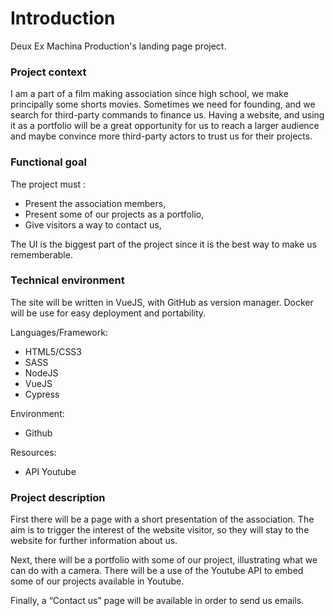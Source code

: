 # Introduction
Deux Ex Machina Production's landing page project.

### Project context
I am a part of a film making association since high school, we make principally some shorts movies. Sometimes we need 
for founding, and we search for third-party commands to finance us. Having a website, and using it as a portfolio 
will be a great opportunity for us to reach a larger audience and maybe convince more third-party actors to trust us for their projects.

### Functional goal
The project must :

- Present the association members,
- Present some of our projects as a portfolio,
- Give visitors a way to contact us,

The UI is the biggest part of the project since it is the best way to make us rememberable.

### Technical environment

The site will be written in VueJS, with GitHub as version manager. Docker will be use for easy deployment and portability.

Languages/Framework:

- HTML5/CSS3
- SASS
- NodeJS
- VueJS
- Cypress

Environment:
- Github

Resources:
- API Youtube

### Project description
First there will be a page with a short presentation of the association. The aim is to trigger the interest of the website visitor, so they will stay to the website for further information about us.

Next, there will be a portfolio with some of our project, illustrating what we can do with a camera. There will be a use of the Youtube API to embed some of our projects available in Youtube.

Finally, a “Contact us” page will be available in order to send us emails.